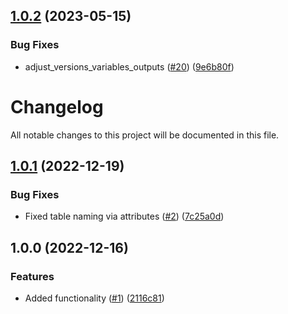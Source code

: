 ## [1.0.2](https://github.com/justtrackio/terraform-aws-dynamodb-tables/compare/v1.0.1...v1.0.2) (2023-05-15)


### Bug Fixes

* adjust_versions_variables_outputs ([#20](https://github.com/justtrackio/terraform-aws-dynamodb-tables/issues/20)) ([9e6b80f](https://github.com/justtrackio/terraform-aws-dynamodb-tables/commit/9e6b80f349a0ca39e85ff6572bddf80f8124ff4a))

# Changelog

All notable changes to this project will be documented in this file.

## [1.0.1](https://github.com/justtrackio/terraform-aws-dynamodb-tables/compare/v1.0.0...v1.0.1) (2022-12-19)


### Bug Fixes

* Fixed table naming via attributes ([#2](https://github.com/justtrackio/terraform-aws-dynamodb-tables/issues/2)) ([7c25a0d](https://github.com/justtrackio/terraform-aws-dynamodb-tables/commit/7c25a0d36ed667c4c6229291592df6707acf4934))

## 1.0.0 (2022-12-16)


### Features

* Added functionality ([#1](https://github.com/justtrackio/terraform-aws-dynamodb-tables/issues/1)) ([2116c81](https://github.com/justtrackio/terraform-aws-dynamodb-tables/commit/2116c810daf9a5e2c25b8b5ae769603dfe795adb))
